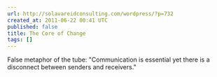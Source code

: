 ```yaml
---
url: http://solavareidconsulting.com/wordpress/?p=732
created_at: 2011-06-22 00:41 UTC
published: false
title: The Core of Change
tags: []
---
```


False metaphor of the tube: "Communication is essential yet there is a disconnect between senders and receivers."

